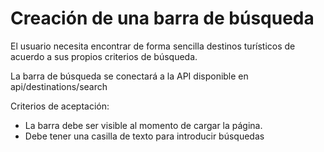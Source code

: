 #  Creación de una barra de búsqueda

El usuario necesita encontrar de forma sencilla destinos turísticos de acuerdo a sus propios criterios de búsqueda.

La barra de búsqueda se conectará a la API disponible en api/destinations/search

Criterios de aceptación:
* La barra debe ser visible al momento de cargar la página.
* Debe tener una casilla de texto para introducir búsquedas

